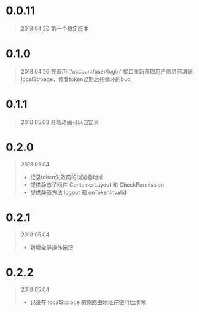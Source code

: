# 0.0.11 
> 2018.04.20
> 第一个稳定版本

# 0.1.0 
> 2018.04.26
> 在调用 '/account/user/login' 接口重新获取用户信息前清除localStroage，修复token过期后死循环的bug

# 0.1.1
> 2018.05.03
> 开场动画可以自定义

# 0.2.0
> 2018.05.04
> - 记录token失效前的浏览器地址
> - 提供静态子组件 ContainerLayout 和 CheckPermission
> - 提供静态方法 logout 和 onTokenInvalid

# 0.2.1
> 2018.05.04
> - 新增全屏操作按钮

# 0.2.2
> 2018.05.04
> - 记录在 localStorage 的原路由地址在使用后清除
